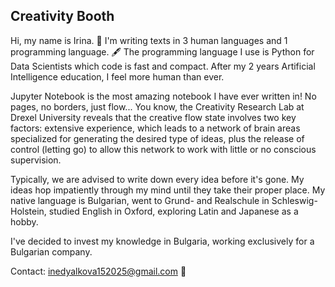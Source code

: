## Creativity Booth
Hi, my name is Irina. 📘 I'm writing texts in 3 human languages and 1 programming language. 🖋️ The programming language I use is Python for Data Scientists which code is fast and compact. After my 2 years Artificial Intelligence education, I feel more human than ever.

Jupyter Notebook is the most amazing notebook I have ever written in! No pages, no borders, just flow... You know, the Creativity Research Lab at Drexel University reveals that the creative flow state involves two key factors: extensive experience, which leads to a network of brain areas specialized for generating the desired type of ideas, plus the release of control (letting go) to allow this network to work with little or no conscious supervision.

Typically, we are advised to write down every idea before it's gone. My ideas hop impatiently through my mind until they take their proper place. My native language is Bulgarian, went to Grund- and Realschule in Schleswig-Holstein, studied English in Oxford, exploring Latin and Japanese as a hobby.

I've decided to invest my knowledge in Bulgaria, working exclusively for a Bulgarian company.

Contact: inedyalkova152025@gmail.com 📨
